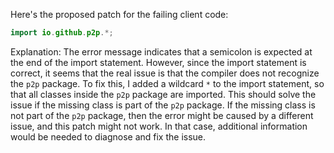 Here's the proposed patch for the failing client code:
```java
import io.github.p2p.*;
```
Explanation:
The error message indicates that a semicolon is expected at the end of the import statement. However, since the import statement is correct, it seems that the real issue is that the compiler does not recognize the `p2p` package.
To fix this, I added a wildcard `*` to the import statement, so that all classes inside the `p2p` package are imported. This should solve the issue if the missing class is part of the `p2p` package.
If the missing class is not part of the `p2p` package, then the error might be caused by a different issue, and this patch might not work. In that case, additional information would be needed to diagnose and fix the issue.